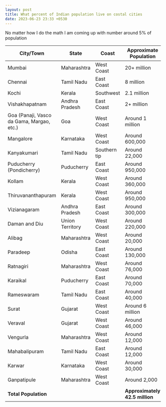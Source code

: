 ```yaml
---
layout: post
title: What percent of Indian population live on costal cities
date: 2023-06-23 23:33 +0530
---
```


No matter how I do the math I am coming up with number around 5% of population

| City/Town                  | State               | Coast        | Approximate Population |
|----------------------------|---------------------|--------------|------------------------|
| Mumbai                     | Maharashtra         | West Coast   | 20+ million            |
| Chennai                    | Tamil Nadu          | East Coast   | 8 million              |
| Kochi                      | Kerala              | Southwest    | 2.1 million            |
| Vishakhapatnam             | Andhra Pradesh      | East Coast   | 2+ million              |
| Goa (Panaji, Vasco da Gama, Margao, etc.) | Goa  | West Coast   | Around 1 million       |
| Mangalore                  | Karnataka           | West Coast   | Around 600,000         |
| Kanyakumari                | Tamil Nadu          | Southern tip | Around 22,000          |
| Puducherry (Pondicherry)   | Puducherry          | East Coast   | Around 950,000         |
| Kollam                     | Kerala              | West Coast   | Around 360,000         |
| Thiruvananthapuram         | Kerala              | West Coast   | Around 950,000         |
| Vizianagaram               | Andhra Pradesh      | East Coast   | Around 300,000         |
| Daman and Diu              | Union Territory     | West Coast   | Around 220,000         |
| Alibag                     | Maharashtra         | West Coast   | Around 20,000          |
| Paradeep                   | Odisha              | East Coast   | Around 130,000         |
| Ratnagiri                  | Maharashtra         | West Coast   | Around 76,000          |
| Karaikal                   | Puducherry          | East Coast   | Around 70,000          |
| Rameswaram                 | Tamil Nadu          | East Coast   | Around 40,000          |
| Surat                      | Gujarat             | West Coast   | Around 6 million        |
| Veraval                    | Gujarat             | West Coast   | Around 46,000          |
| Vengurla                   | Maharashtra         | West Coast   | Around 12,000          |
| Mahabalipuram              | Tamil Nadu          | East Coast   | Around 12,000          |
| Karwar                     | Karnataka           | West Coast   | Around 30,000          |
| Ganpatipule                | Maharashtra         | West Coast   | Around 2,000           |
| **Total Population**       |                     |              | **Approximately 42.5 million** |


